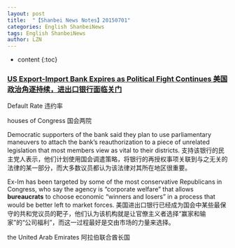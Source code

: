 ```yaml
---
layout: post
title:  "【Shanbei News Notes】20150701" 
categories: English ShanbeiNews
tags: English ShanbeiNews
author: LZN
---
```


* content
{:toc}

<h3><a href="http://www.shanbay.com/read/article/reviews/34171/http://">US Export-Import Bank Expires as Political Fight Continues 美国政治角逐持续，进出口银行面临关门</a></h3>
Default Rate 违约率

houses of Congress 国会两院

Democratic supporters of the bank said they plan to use parliamentary maneuvers to attach the bank’s reauthorization to a piece of unrelated legislation that most members view as vital to their districts. 支持该银行的民主党人表示，他们计划使用国会调遣策略，将银行的再授权事项关联到与之无关的法律的某一部分，而大多数议员都认为该法律对其所在地区很重要。

Ex-Im has been targeted by some of the most conservative Republicans in Congress, who say the agency is “corporate welfare” that allows <strong>bureaucrats</strong> to choose economic “winners and losers” in a process that would be better left to market forces. 美国进出口银行已经成为国会中某些最保守的共和党议员的靶子，他们认为该机构就是让官僚主义者选择“赢家和输家”的“公司福利”，而这一过程最好是交由市场的力量来选择。

the United Arab Emirates 阿拉伯联合酋长国